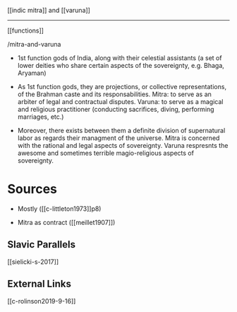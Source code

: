[[indic mitra]] and [[varuna]]

---

[[functions]]

/mitra-and-varuna

- 1st function gods of India, along with their celestial assistants (a set of lower deities who share certain aspects of the sovereignty, e.g. Bhaga, Aryaman)

- As 1st function gods, they are projections, or collective representations, of the Brahman caste and its responsabilities. Mitra: to serve as an arbiter of legal and contractual disputes. Varuna: to serve as a magical and religious practitioner (conducting sacrifices, diving, performing marriages, etc.)

- Moreover, there exists between them a definite division of supernatural labor as regards their managment of the universe. Mitra is concerned with the rational and legal aspects of sovereignty. Varuna respresnts the awesome and sometimes terrible magio-religious aspects of sovereignty.

# Sources

- Mostly ([[c-littleton1973]]p8)

- Mitra as contract ([[meillet1907]])

## Slavic Parallels
[[sielicki-s-2017]]


## External Links
[[c-rolinson2019-9-16]]
